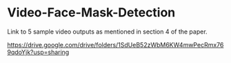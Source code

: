 # Video-Face-Mask-Detection

Link to 5 sample video outputs as mentioned in section 4 of the paper. 

https://drive.google.com/drive/folders/1SdUeB52zWbM6KW4mwPecRmx769qdoYjk?usp=sharing
